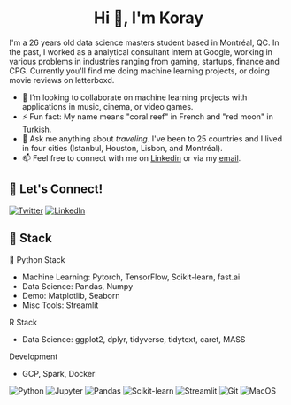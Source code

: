 <h1 align="center">Hi 👋, I'm Koray</h1>

I'm a 26 years old data science masters student based in Montréal, QC. In the past, I worked as a analytical consultant intern at Google, working in various problems in industries ranging from gaming, startups, finance and CPG. Currently you'll find me doing machine learning projects, or doing movie reviews on letterboxd. 

- 👯 I’m looking to collaborate on machine learning projects with applications in music, cinema, or video games. 
- ⚡ Fun fact: My name means "coral reef" in French and "red moon" in Turkish.
- 💬 Ask me anything about _traveling_. I've been to 25 countries and I lived in four cities (Istanbul, Houston, Lisbon, and Montréal). 
- 📫 Feel free to connect with me on [Linkedin](https://www.linkedin.com/in/koray-yenal/) or via my [email](mailto:koray.yenal@hec.ca).

## 🔗 Let's Connect!
<a href="https://twitter.com/koray_yenal" target="_blank"><img alt="Twitter" src="https://img.shields.io/badge/twitter-%231DA1F2.svg?&style=for-the-badge&logo=twitter&logoColor=white" /></a>
<a href="https://www.linkedin.com/in/koray-yenal/" target="_blank"><img alt="LinkedIn" src="https://img.shields.io/badge/linkedin-%230077B5.svg?&style=for-the-badge&logo=linkedin&logoColor=white" /></a>

## 🔨 Stack 

🐍 Python Stack
- Machine Learning: Pytorch, TensorFlow, Scikit-learn, fast.ai
- Data Science: Pandas, Numpy
- Demo: Matplotlib, Seaborn
- Misc Tools: Streamlit

R Stack
- Data Science: ggplot2, dplyr, tidyverse, tidytext, caret, MASS

Development
- GCP, Spark, Docker

![Python](https://img.shields.io/badge/-Python-FFFFFF?logo=python)
![Jupyter](https://img.shields.io/badge/-Jupyter-FFFFFF?logo=jupyter&logoColor=F37626)
![Pandas](https://img.shields.io/badge/-Pandas-FFFFFF?logo=pandas&logoColor=grey)
![Scikit-learn](https://img.shields.io/badge/-Scikit--learn-FFFFFF?logo=scikit-learn&logoColor=F7931E)
![Streamlit](https://img.shields.io/badge/-Streamlit-FFFFFF?logo=streamlit&logoColor=#F74B4C)
![Git](https://img.shields.io/badge/-Git-FFFFFF?logo=git&logoColor=#F05032)
![MacOS](https://img.shields.io/badge/-MacOS-FFFFFF?logo=apple&logoColor=grey)
